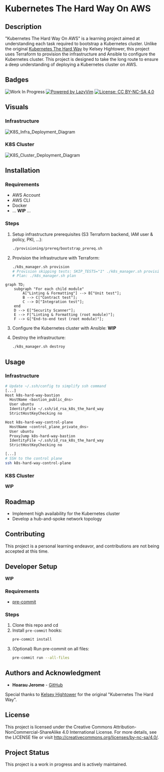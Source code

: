 # Kubernetes The Hard Way On AWS

## Description

"Kubernetes The Hard Way On AWS" is a learning project aimed at understanding each task required to bootstrap a Kubernetes cluster. Unlike the original [Kubernetes The Hard Way](https://github.com/kelseyhightower/kubernetes-the-hard-way) by Kelsey Hightower, this project uses Terraform to provision the infrastructure and Ansible to configure the Kubernetes cluster. This project is designed to take the long route to ensure a deep understanding of deploying a Kubernetes cluster on AWS.

## Badges

![Work In Progress](https://img.shields.io/badge/status-work_in_progress-yellow)
[![Powered by LazyVim](https://img.shields.io/badge/Powered_by-LazyVim-%2307a6c3?style=flat&logo=vim&logoColor=white)](https://lazyvim.org/)
[![License: CC BY-NC-SA 4.0](https://img.shields.io/badge/License-CC%20BY--NC--SA%204.0-lightgrey.svg)](http://creativecommons.org/licenses/by-nc-sa/4.0/)

## Visuals

### Infrastructure

![K8S_Infra_Deployment_Diagram](https://github.com/user-attachments/assets/cd9dc464-9076-40ab-937f-f4d61544c151)

### K8S Cluster

![K8S_Cluster_Deployment_Diagram](https://github.com/user-attachments/assets/461c13b2-5733-4e94-9fe5-503efe222433)

## Installation

### Requirements

- AWS Account
- AWS CLI
- Docker
- ... **WIP** ...

### Steps

1. Setup infrastructure prerequisites (S3 Terraform backend, IAM user & policy, PKI, ...):
   ```sh
   ./provisioning/prereq/bootstrap_prereq.sh
   ```

2. Provision the infrastructure with Terraform:
   ```sh
   ./k8s_manager.sh provision
   # Provision skipping tests: SKIP_TESTS="1" ./k8s_manager.sh provision
   # Plan: ./k8s_manager.sh plan
   ```

```mermaid
graph TD;
    subgraph "For each child module"
        A["Linting & Formatting"] --> B["Unit test"];
        B --> C["Contract test"];
        C --> D["Integration test"];
    end
    D --> E["Security Scanner"];
    E --> F["Linting & Formatting (root module)"];
    F --> G["End-to-end test (root module)"];
```

3. Configure the Kubernetes cluster with Ansible: **WIP**

4. Destroy the infrastructure:
   ```sh
   ./k8s_manager.sh destroy
   ```

## Usage

### Infrastructure
   ```sh
   # Update ~/.ssh/config to simplify ssh command
   [...]
Host k8s-hard-way-bastion
     HostName <bastion_public_dns>
     User ubuntu
     IdentityFile ~/.ssh/id_rsa_k8s_the_hard_way
     StrictHostKeyChecking no

Host k8s-hard-way-control-plane
     HostName <control_plane_private_dns>
     User ubuntu
     ProxyJump k8s-hard-way-bastion
     IdentityFile ~/.ssh/id_rsa_k8s_the_hard_way
     StrictHostKeyChecking no

   [...]
   # SSH to the control plane
   ssh k8s-hard-way-control-plane
   ```

### K8S Cluster

**WIP**

## Roadmap

- Implement high availability for the Kubernetes cluster
- Develop a hub-and-spoke network topology

## Contributing

This project is a personal learning endeavor, and contributions are not being accepted at this time.

## Developer Setup

**WIP**

### Requirements

- [pre-commit](https://pre-commit.com/)

### Steps

1. Clone this repo and cd
2. Install `pre-commit` hooks:
   ```sh
   pre-commit install
   ```
3. (Optional) Run pre-commit on all files:
   ```sh
   pre-commit run --all-files
   ```

## Authors and Acknowledgment

- **Hoarau Jerome** - [GitHub](https://github.com/hoaraujerome)

Special thanks to [Kelsey Hightower](https://github.com/kelseyhightower) for the original "Kubernetes The Hard Way".

## License

This project is licensed under the Creative Commons Attribution-NonCommercial-ShareAlike 4.0 International License. For more details, see the LICENSE file or visit http://creativecommons.org/licenses/by-nc-sa/4.0/.

## Project Status

This project is a work in progress and is actively maintained.

